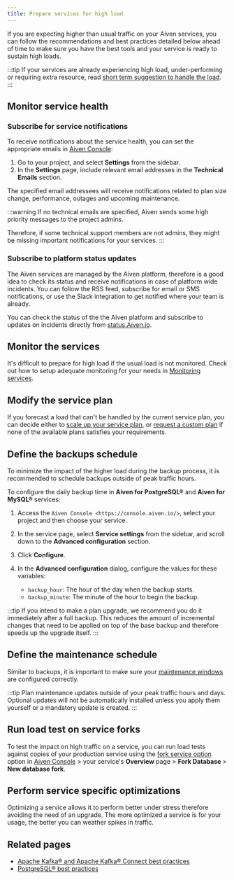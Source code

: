 ```yaml
---
title: Prepare services for high load
---
```


If you are expecting higher than usual traffic on your Aiven services,
you can follow the recommendations and best practices detailed below
ahead of time to make sure you have the best tools and your service is
ready to sustain high loads.

:::tip
If your services are already experiencing high load, under-performing or
requiring extra resource, read [short term suggestion to handle the
load](https://help.aiven.io/en/articles/4660372-reacting-to-high-load).
:::

## Monitor service health

### Subscribe for service notifications

To receive notifications about the service health, you can set the
appropriate emails in [Aiven Console](https://console.aiven.io/):

1.  Go to your project, and select **Settings** from the sidebar.
1.  In the **Settings** page, include relevant email addresses in the
    **Technical Emails** section.

The specified email addressees will receive notifications related to
plan size change, performance, outages and upcoming maintenance.

:::warning
If no technical emails are specified, Aiven sends some high priority
messages to the project admins.

Therefore, if some technical support members are not admins, they might
be missing important notifications for your services.
:::

### Subscribe to platform status updates

The Aiven services are managed by the Aiven platform, therefore is a
good idea to check its status and receive notifications in case of
platform wide incidents. You can follow the RSS feed, subscribe for
email or SMS notifications, or use the Slack integration to get notified
where your team is already.

<!-- vale off -->
You can check the status of the the Aiven platform and subscribe to
updates on incidents directly from
[status.Aiven.io](https://status.aiven.io/).
<!-- vale on -->

## Monitor the services

<!-- vale off -->
It's difficult to prepare for high load if the usual load is not
monitored. Check out how to setup adequate monitoring for your needs in
[Monitoring services](monitoring-services).
<!-- vale on -->

## Modify the service plan

If you forecast a load that can't be handled by the current service
plan, you can decide either to
[scale up your service plan](/docs/platform/howto/scale-services), or [request a custom plan](/docs/platform/howto/custom-plans)
if none of the available plans satisfies your requirements.

## Define the backups schedule

To minimize the impact of the higher load during the backup process, it is
recommended to schedule backups outside of peak traffic hours.

To configure the daily backup time in  **Aiven for PostgreSQL®** and **Aiven for MySQL®** services:

1. Access the `Aiven Console <https://console.aiven.io/>`, select your project and then
   choose your service.
1. In the service page, select **Service settings** from the sidebar, and scroll down
   to the **Advanced configuration** section.
1. Click **Configure**.
1. In the **Advanced configuration** dialog, configure the values for these variables:

   - `backup_hour`: The hour of the day when the backup starts.
   - `backup_minute`: The minute of the hour to begin the backup.

:::tip
If you intend to make a plan upgrade, we recommend you do it immediately
after a full backup. This reduces the amount of incremental
changes that need to be applied on top of the base backup and therefore
speeds up the upgrade itself.
:::

## Define the maintenance schedule

Similar to backups, it is important to make sure your
[maintenance windows](/docs/platform/concepts/maintenance-window) are configured correctly.

:::tip
Plan maintenance updates outside of your peak traffic hours and days.
Optional updates will not be automatically installed unless you apply
them yourself or a mandatory update is created.
:::

## Run load test on service forks

To test the impact on high traffic on a service, you can run load tests
against copies of your production service using the
[fork service option](console-fork-service) option in
[Aiven Console](https://console.aiven.io/) > your
service's **Overview** page > **Fork Database** > **New database
fork**.

## Perform service specific optimizations

Optimizing a service allows it to perform better under stress therefore
avoiding the need of an upgrade. The more optimized a service is for
your usage, the better you can weather spikes in traffic.

## Related pages

- [Apache Kafka® and Apache Kafka® Connect best practices](/docs/products/kafka/howto/best-practices)
- [PostgreSQL® best practices](/docs/products/postgresql/howto/optimize-pg-slow-queries)
